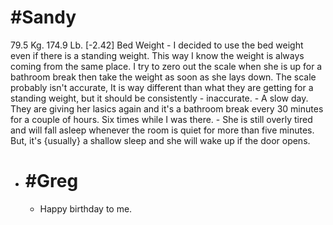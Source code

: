 # #Sandy
79.5 Kg. 174.9 Lb. [-2.42] Bed Weight
	- I decided to use the bed weight even if there is a standing weight.  This way I know the weight is always coming from the same place.  I try to zero out the scale when she is up for a bathroom break then take the weight as soon as she lays down.  The scale probably isn't accurate, It is way different than what they are getting for a standing weight, but it should be consistently
	- inaccurate.
	- A slow day.  They are giving her lasics again and it's a bathroom break every 30 minutes for a couple of hours.  Six times while I was there.
	- She is still overly tired and will fall asleep whenever the room is quiet for more than five minutes.  But, it's {usually} a shallow sleep and she will wake up if the door opens.
- # #Greg
	- Happy birthday to me.